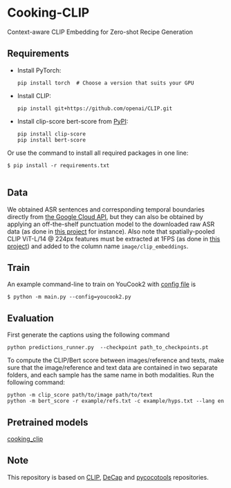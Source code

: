 # Cooking-CLIP
Context-aware CLIP Embedding for Zero-shot Recipe Generation

## Requirements

- Install PyTorch:
  ```
  pip install torch  # Choose a version that suits your GPU
  ```
- Install CLIP:
  ```
  pip install git+https://github.com/openai/CLIP.git
  ```
- Install clip-score bert-score  from [PyPI](https://pypi.org/project/clip-score/):
  ```
  pip install clip-score
  pip install bert-score
  ```

Or use the command to install all required packages in one line:
```shell
$ pip install -r requirements.txt


```
## Data
We obtained ASR sentences and corresponding temporal boundaries directly from [the Google Cloud API](https://cloud.google.com/speech-to-text/docs/automatic-punctuation), but they can also be obtained by applying an off-the-shelf punctuation model to the downloaded raw ASR data (as done in [this project](https://github.com/antoyang/just-ask) for instance).
Also note that spatially-pooled CLIP ViT-L/14 @ 224px features must be extracted at 1FPS (as done in [this project](https://github.com/antoyang/FrozenBiLM)) and added to the column name `image/clip_embeddings`.

## Train
An example command-line to train on YouCook2 with [config file](configs/youcook2.py) is

```shell
$ python -m main.py --config=youcook2.py 
```

## Evaluation

First generate the captions using the following command 
```
python predictions_runner.py  --checkpoint path_to_checkpoints.pt 
```
To compute the CLIP/Bert score between images/reference and texts, make sure that the image/reference and text data are contained in two separate folders, and each sample has the same name in both modalities. Run the following command:
```
python -m clip_score path/to/image path/to/text
python -m bert_score -r example/refs.txt -c example/hyps.txt --lang en
```



## Pretrained models
[cooking_clip](https://drive.google.com/file/d/1EFI0aujIWBr3dTC_a2hdoV4QJenAlEWU/view)


## Note
This repository is based on [CLIP](https://github.com/openai/CLIP), [DeCap](https://github.com/dhg-wei/DeCap) and [pycocotools](https://github.com/sks3i/pycocoevalcap) repositories.




